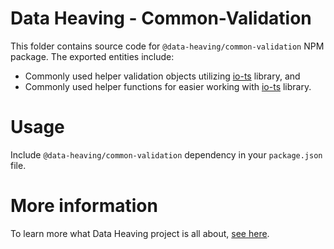 # Data Heaving - Common-Validation
This folder contains source code for `@data-heaving/common-validation` NPM package.
The exported entities include:
- Commonly used helper validation objects utilizing [io-ts](https://github.com/gcanti/io-ts) library, and
- Commonly used helper functions for easier working with [io-ts](https://github.com/gcanti/io-ts) library.

# Usage
Include `@data-heaving/common-validation` dependency in your `package.json` file.

# More information
To learn more what Data Heaving project is all about, [see here](https://github.com/DataHeaving/orchestration).